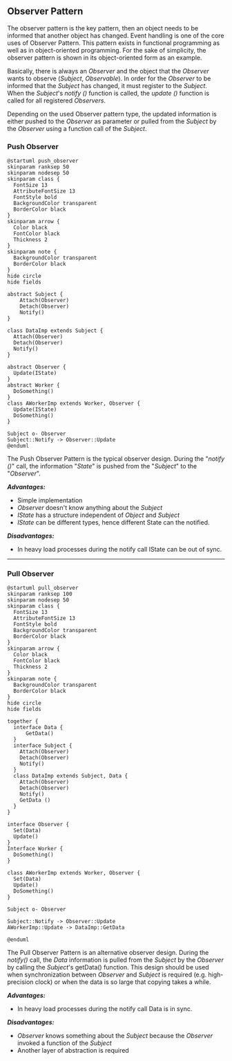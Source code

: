 ## Observer Pattern

The observer pattern is the key pattern, then an object needs to be informed that another object has changed. Event handling is one of the core uses of Observer Pattern. This pattern exists in functional programming as well as in object-oriented programming. For the sake of simplicity, the observer pattern is shown in its object-oriented form as an example.

Basically, there is always an *Observer* and the object that the *Observer* wants to observe (*Subject*, *Observable*).
In order for the *Observer* to be informed that the *Subject* has changed, it must register to the *Subject*.
When the *Subject*'s *notify ()* function is called, the *update ()* function is called for all registered *Observers*.

Depending on the used Observer pattern type, the updated information is either pushed to the *Observer* as parameter or pulled from the *Subject* by the *Observer* using a function call of the *Subject*.

### **Push Observer**

```plantuml
@startuml push_observer
skinparam ranksep 50
skinparam nodesep 50
skinparam class {
  FontSize 13
  AttributeFontSize 13
  FontStyle bold
  BackgroundColor transparent
  BorderColor black
}
skinparam arrow {
  Color black
  FontColor black
  Thickness 2
}
skinparam note {
  BackgroundColor transparent
  BorderColor black
}
hide circle
hide fields

abstract Subject {
    Attach(Observer) 
    Detach(Observer)
    Notify()
}

class DataImp extends Subject {
  Attach(Observer)
  Detach(Observer)
  Notify()
}

abstract Observer {
  Update(IState)
}
abstract Worker {
  DoSomething()
}
class AWorkerImp extends Worker, Observer {
  Update(IState)
  DoSomething()
}

Subject o- Observer 
Subject::Notify -> Observer::Update
@enduml
```

The Push Observer Pattern is the typical observer design. During the "*notify ()*" call, the information "*State*" is pushed from the "*Subject*" to the "*Observer*".

***Advantages:***

- Simple implementation
- *Observer* doesn't know anything about the *Subject*
- *IState* has a structure independent of *Object* and *Subject*
- *IState* can be different types, hence different State can the notified.

***Disadvantages:***

- In heavy load processes during the notify call IState can be out of sync.

***

### **Pull Observer**

```plantuml
@startuml pull_observer
skinparam ranksep 100
skinparam nodesep 50
skinparam class {
  FontSize 13
  AttributeFontSize 13
  FontStyle bold
  BackgroundColor transparent
  BorderColor black
}
skinparam arrow {
  Color black
  FontColor black
  Thickness 2
}
skinparam note {
  BackgroundColor transparent
  BorderColor black
}
hide circle
hide fields

together {
  interface Data {
      GetData()
  }
  interface Subject {
    Attach(Observer) 
    Detach(Observer)
    Notify()
  }
  class DataImp extends Subject, Data {
    Attach(Observer)
    Detach(Observer)
    Notify()
    GetData ()
  }
}

interface Observer {
  Set(Data)
  Update()
}
Interface Worker {
  DoSomething()
}

class AWorkerImp extends Worker, Observer {
  Set(Data)
  Update()
  DoSomething()
}

Subject o- Observer

Subject::Notify -> Observer::Update
AWorkerImp::Update -> DataImp::GetData 

@enduml
```

The Pull Observer Pattern is an alternative observer design. During the *notify()* call, the *Data* information is pulled from the *Subject* by the *Observer* by calling the *Subject*'s getData() function. This design should be used when synchronization between *Observer* and *Subject* is required (e.g. high-precision clock) or when the data is so large that copying takes a while.

***Advantages:***

- In heavy load processes during the notify call Data is in sync.

***Disadvantages:***

- *Observer* knows something about the *Subject* because the *Observer* invoked a function of the *Subject*
- Another layer of abstraction is required
